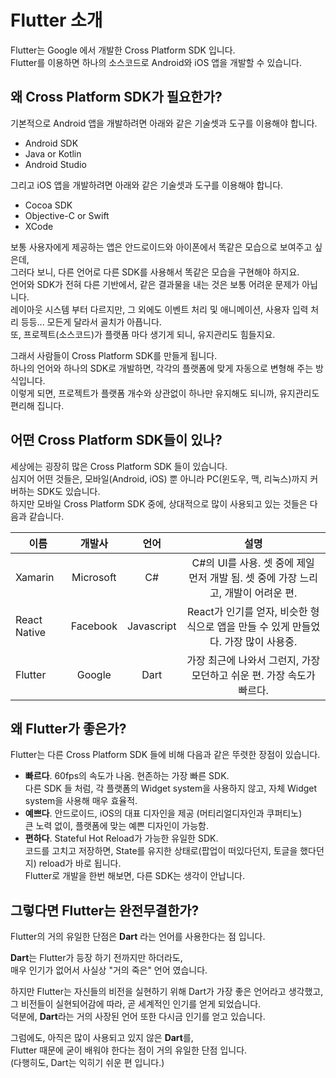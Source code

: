 # Flutter 소개
Flutter는 Google 에서 개발한 Cross Platform SDK 입니다.  
Flutter를 이용하면 하나의 소스코드로 Android와 iOS 앱을 개발할 수 있습니다.  

## 왜 Cross Platform SDK가 필요한가?
기본적으로 Android 앱을 개발하려면 아래와 같은 기술셋과 도구를 이용해야 합니다.  
- Android SDK
- Java or Kotlin
- Android Studio

그리고 iOS 앱을 개발하려면 아래와 같은 기술셋과 도구를 이용해야 합니다.  
- Cocoa SDK
- Objective-C or Swift
- XCode

보통 사용자에게 제공하는 앱은 안드로이드와 아이폰에서 똑같은 모습으로 보여주고 싶은데,  
그러다 보니, 다른 언어로 다른 SDK를 사용해서 똑같은 모습을 구현해야 하지요.  
언어와 SDK가 전혀 다른 기반에서, 같은 결과물을 내는 것은 보통 어려운 문제가 아닙니다.  
레이아웃 시스템 부터 다르지만, 그 외에도 이벤트 처리 및 애니메이션, 사용자 입력 처리 등등... 모든게 달라서 골치가 아픕니다.  
또, 프로젝트(소스코드)가 플랫폼 마다 생기게 되니, 유지관리도 힘들지요.  

그래서 사람들이 Cross Platform SDK를 만들게 됩니다.  
하나의 언어와 하나의 SDK로 개발하면, 각각의 플랫폼에 맞게 자동으로 변형해 주는 방식입니다.  
이렇게 되면, 프로젝트가 플랫폼 개수와 상관없이 하나만 유지해도 되니까, 유지관리도 편리해 집니다.  

## 어떤 Cross Platform SDK들이 있나?
세상에는 굉장히 많은 Cross Platform SDK 들이 있습니다.  
심지어 어떤 것들은, 모바일(Android, iOS) 뿐 아니라 PC(윈도우, 맥, 리눅스)까지 커버하는 SDK도 있습니다.  
하지만 모바일 Cross Platform SDK 중에, 상대적으로 많이 사용되고 있는 것들은 다음과 같습니다.  

| 이름         | 개발사    | 언어       |  설명  |
| ------------ | :--------:| :---------:| :-----:|
| Xamarin      | Microsoft | C#         | C#의 UI를 사용. 셋 중에 제일 먼저 개발 됨. 셋 중에 가장 느리고, 개발이 어려운 편. |
| React Native | Facebook  | Javascript | React가 인기를 얻자, 비슷한 형식으로 앱을 만들 수 있게 만들었다. 가장 많이 사용중. |
| Flutter      | Google    | Dart       | 가장 최근에 나와서 그런지, 가장 모던하고 쉬운 편. 가장 속도가 빠르다. |

## 왜 Flutter가 좋은가?
Flutter는 다른 Cross Platform SDK 들에 비해 다음과 같은 뚜렷한 장점이 있습니다.
- **빠르다**. 60fps의 속도가 나옴. 현존하는 가장 빠른 SDK.  
다른 SDK 들 처럼, 각 플랫폼의 Widget system을 사용하지 않고, 자체 Widget system을 사용해 매우 효율적.  
- **예쁘다**. 안드로이드, iOS의 대표 디자인을 제공 (머티리얼디자인과 쿠퍼티노)  
큰 노력 없이, 플랫폼에 맞는 예쁜 디자인이 가능함.  
- **편하다**. Stateful Hot Reload가 가능한 유일한 SDK.  
코드를 고치고 저장하면, State를 유지한 상태로(팝업이 떠있다던지, 토글을 했다던지) reload가 바로 됩니다.  
Flutter로 개발을 한번 해보면, 다른 SDK는 생각이 안납니다.  

## 그렇다면 Flutter는 완전무결한가?
Flutter의 거의 유일한 단점은 **Dart** 라는 언어를 사용한다는 점 입니다.  

**Dart**는 Flutter가 등장 하기 전까지만 하더라도,  
매우 인기가 없어서 사실상 "거의 죽은" 언어 였습니다.  

하지만 Flutter는 자신들의 비전을 실현하기 위해 Dart가 가장 좋은 언어라고 생각했고,  
그 비전들이 실현되어감에 따라, 곧 세계적인 인기를 얻게 되었습니다.  
덕분에, **Dart**라는 거의 사장된 언어 또한 다시금 인기를 얻고 있습니다.  

그럼에도, 아직은 많이 사용되고 있지 않은 **Dart**를,  
Flutter 때문에 굳이 배워야 한다는 점이 거의 유일한 단점 입니다.  
(다행히도, Dart는 익히기 쉬운 편 입니다.)